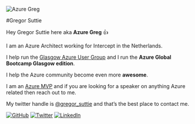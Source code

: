 ![Azure Greg](https://gregorsuttie.com/wp-content/uploads/2019/12/white-Copy-2.png "Azure Greg")

#Gregor Suttie

Hey Gregor Suttie here aka **Azure Greg** :thumbsup:

I am an Azure Architect working for Intercept in the Netherlands.

I help run the [Glasgow Azure User Group](https://www.gaug.co.uk/ "Glasgow Azure User Group") and I run the **Azure Global Bootcamp Glasgow edition**.

I help the Azure community become even more **awesome**.

I am an [Azure MVP](https://mvp.microsoft.com/en-us/PublicProfile/5003451?fullName=Gregor%20Suttie "Azure MVP") and if you are looking for a speaker on anything Azure related then reach out to me.

My twitter handle is [@gregor_suttie](https://twitter.com/gregor_suttie "@gregor_suttie") and that’s the best place to contact me.

<a href="https://github.com/gsuttie"><img src="https://img.shields.io/github/followers/gsuttie.svg?label=GitHub&style=social" alt="GitHub"></a>
<a href="https://twitter.com/gregor_suttie"><img src="https://img.shields.io/twitter/follow/gregor_suttie?label=Twitter&style=social" alt="Twitter"></a>
<a href="https://www.linkedin.com/in/gregor-suttie-6772228a/"><img src="https://img.shields.io/badge/LinkedIn--_.svg?style=social&logo=linkedin" alt="LinkedIn"></a>

